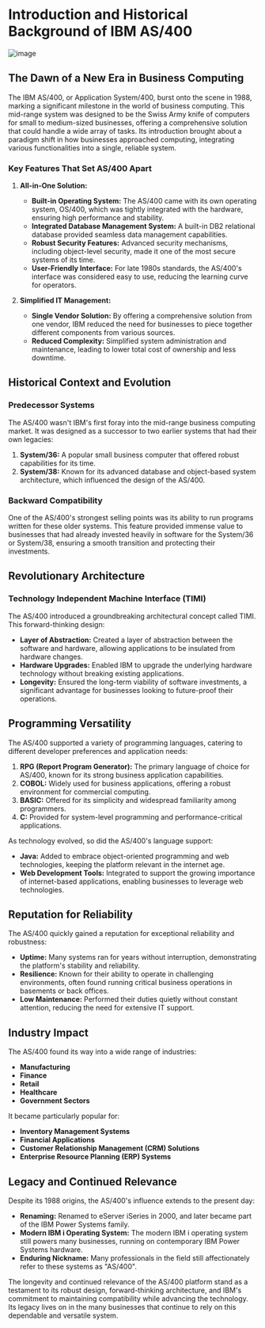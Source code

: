 # Introduction and Historical Background of IBM AS/400

![image](https://github.com/user-attachments/assets/502b8583-6803-4059-a072-4469fca25bd2)


## The Dawn of a New Era in Business Computing

The IBM AS/400, or Application System/400, burst onto the scene in 1988, marking a significant milestone in the world of business computing. This mid-range system was designed to be the Swiss Army knife of computers for small to medium-sized businesses, offering a comprehensive solution that could handle a wide array of tasks. Its introduction brought about a paradigm shift in how businesses approached computing, integrating various functionalities into a single, reliable system.

### Key Features That Set AS/400 Apart

1. **All-in-One Solution:**
   - **Built-in Operating System:** The AS/400 came with its own operating system, OS/400, which was tightly integrated with the hardware, ensuring high performance and stability.
   - **Integrated Database Management System:** A built-in DB2 relational database provided seamless data management capabilities.
   - **Robust Security Features:** Advanced security mechanisms, including object-level security, made it one of the most secure systems of its time.
   - **User-Friendly Interface:** For late 1980s standards, the AS/400's interface was considered easy to use, reducing the learning curve for operators.

2. **Simplified IT Management:**
   - **Single Vendor Solution:** By offering a comprehensive solution from one vendor, IBM reduced the need for businesses to piece together different components from various sources.
   - **Reduced Complexity:** Simplified system administration and maintenance, leading to lower total cost of ownership and less downtime.

## Historical Context and Evolution

### Predecessor Systems

The AS/400 wasn't IBM's first foray into the mid-range business computing market. It was designed as a successor to two earlier systems that had their own legacies:

1. **System/36:** A popular small business computer that offered robust capabilities for its time.
2. **System/38:** Known for its advanced database and object-based system architecture, which influenced the design of the AS/400.

### Backward Compatibility

One of the AS/400's strongest selling points was its ability to run programs written for these older systems. This feature provided immense value to businesses that had already invested heavily in software for the System/36 or System/38, ensuring a smooth transition and protecting their investments.

## Revolutionary Architecture

### Technology Independent Machine Interface (TIMI)

The AS/400 introduced a groundbreaking architectural concept called TIMI. This forward-thinking design:
- **Layer of Abstraction:** Created a layer of abstraction between the software and hardware, allowing applications to be insulated from hardware changes.
- **Hardware Upgrades:** Enabled IBM to upgrade the underlying hardware technology without breaking existing applications.
- **Longevity:** Ensured the long-term viability of software investments, a significant advantage for businesses looking to future-proof their operations.

## Programming Versatility

The AS/400 supported a variety of programming languages, catering to different developer preferences and application needs:

1. **RPG (Report Program Generator):** The primary language of choice for AS/400, known for its strong business application capabilities.
2. **COBOL:** Widely used for business applications, offering a robust environment for commercial computing.
3. **BASIC:** Offered for its simplicity and widespread familiarity among programmers.
4. **C:** Provided for system-level programming and performance-critical applications.

As technology evolved, so did the AS/400's language support:
- **Java:** Added to embrace object-oriented programming and web technologies, keeping the platform relevant in the internet age.
- **Web Development Tools:** Integrated to support the growing importance of internet-based applications, enabling businesses to leverage web technologies.

## Reputation for Reliability

The AS/400 quickly gained a reputation for exceptional reliability and robustness:
- **Uptime:** Many systems ran for years without interruption, demonstrating the platform's stability and reliability.
- **Resilience:** Known for their ability to operate in challenging environments, often found running critical business operations in basements or back offices.
- **Low Maintenance:** Performed their duties quietly without constant attention, reducing the need for extensive IT support.

## Industry Impact

The AS/400 found its way into a wide range of industries:
- **Manufacturing**
- **Finance**
- **Retail**
- **Healthcare**
- **Government Sectors**

It became particularly popular for:
- **Inventory Management Systems**
- **Financial Applications**
- **Customer Relationship Management (CRM) Solutions**
- **Enterprise Resource Planning (ERP) Systems**

## Legacy and Continued Relevance

Despite its 1988 origins, the AS/400's influence extends to the present day:
- **Renaming:** Renamed to eServer iSeries in 2000, and later became part of the IBM Power Systems family.
- **Modern IBM i Operating System:** The modern IBM i operating system still powers many businesses, running on contemporary IBM Power Systems hardware.
- **Enduring Nickname:** Many professionals in the field still affectionately refer to these systems as "AS/400".

The longevity and continued relevance of the AS/400 platform stand as a testament to its robust design, forward-thinking architecture, and IBM's commitment to maintaining compatibility while advancing the technology. Its legacy lives on in the many businesses that continue to rely on this dependable and versatile system.
